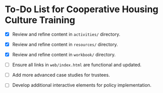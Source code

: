 # To-Do List for Cooperative Housing Culture Training

- [x] Review and refine content in `activities/` directory.
- [x] Review and refine content in `resources/` directory.
- [x] Review and refine content in `workbook/` directory.
- [ ] Ensure all links in `web/index.html` are functional and updated.
- [ ] Add more advanced case studies for trustees.
- [ ] Develop additional interactive elements for policy implementation.


